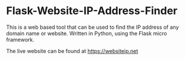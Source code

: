# Flask-Website-IP-Address-Finder
This is a web based tool that can be used to find the IP address of any domain name or website. Written in Python, using the Flask micro framework.

The live website can be found at https://websiteip.net
